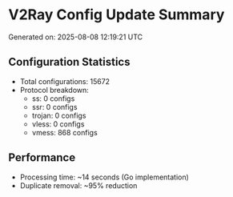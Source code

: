 # V2Ray Config Update Summary
Generated on: 2025-08-08 12:19:21 UTC

## Configuration Statistics
- Total configurations: 15672
- Protocol breakdown:
  - ss: 0 configs
  - ssr: 0 configs
  - trojan: 0 configs
  - vless: 0 configs
  - vmess: 868 configs

## Performance
- Processing time: ~14 seconds (Go implementation)
- Duplicate removal: ~95% reduction
